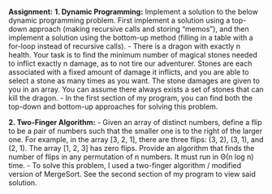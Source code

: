 **Assignment:**
**1. Dynamic Programming:** Implement a solution to the below dynamic programming problem. First implement a solution using a top-down approach (making recursive calls and storing “memos”), and then implement a solution using the bottom-up method (filling in a table with a for-loop instead of recursive calls).
     - There is a dragon with exactly n health. Your task is to find the minimum number of magical stones needed to inflict exactly n damage, as to not tire our adventurer. Stones are each associated with a fixed amount of damage it inflicts, and you are able to select a stone as many times as you want. The stone damages are given to you in an array. You can assume there always exists a set of stones that can kill the dragon.
     - In the first section of my program, you can find both the top-down and bottom-up approaches for solving this problem.


**2. Two-Finger Algorithm:**
     - Given an array of distinct numbers, define a flip to be a pair of numbers such that the smaller one is to the right of the larger one. For example, in the array [3, 2, 1], there are three flips: (3, 2), (3, 1), and (2, 1). The array [1, 2, 3] has zero flips. Provide an algorithm that finds the number of flips in any permutation of n numbers. It must run in Θ(n log n) time.
     - To solve this problem, I used a two-finger algorithm / modified version of MergeSort. See the second section of my program to view said solution.


